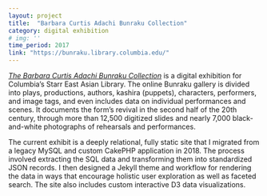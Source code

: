 ```yaml
---
layout: project
title:  "Barbara Curtis Adachi Bunraku Collection"
category: digital exhibition
# img: ''
time_period: 2017
link: "https://bunraku.library.columbia.edu/"
---
```


*[The Barbara Curtis Adachi Bunraku Collection](https://bunraku.library.columbia.edu/)* is a digital exhibition for Columbia’s Starr East Asian Library. The online Bunraku gallery is divided into plays, productions, authors, kashira (puppets), characters, performers, and image tags, and even includes data on individual performances and scenes. It documents the form’s revival in the second half of the 20th century, through more than 12,500 digitized slides and nearly 7,000 black-and-white photographs of rehearsals and performances.

The current exhibit is a deeply relational, fully static site that I migrated from a legacy MySQL and custom CakePHP application in 2018. The process involved extracting the SQL data and transforming them into standardized JSON records. I then designed a Jekyll theme and workflow for rendering the data in ways that encourage holistic user exploration as well as faceted search. The site also includes custom interactive D3 data visualizations.


